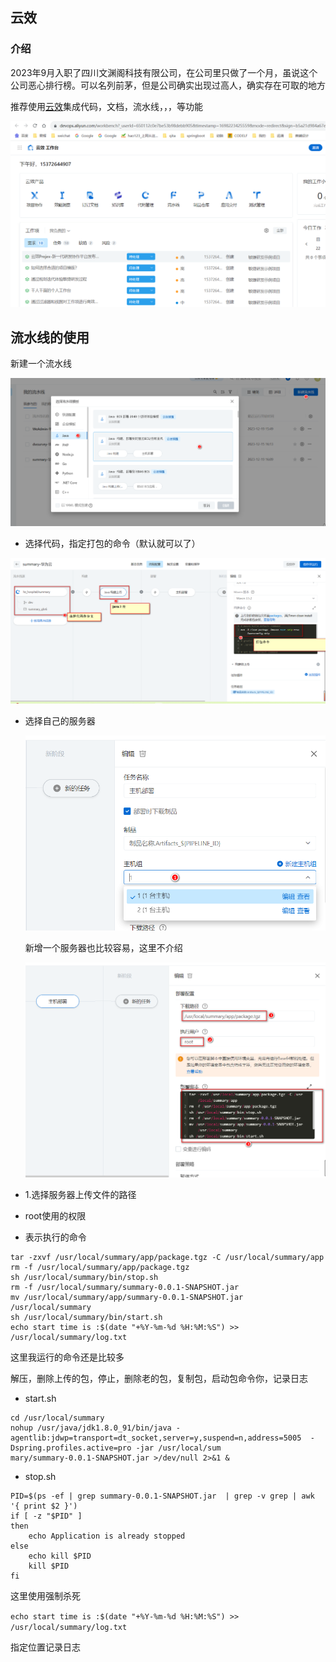
## 云效

### 介绍

2023年9月入职了四川文渊阁科技有限公司，在公司里只做了一个月，虽说这个公司恶心排行榜。可以名列前茅，但是公司确实出现过高人，确实存在可取的地方

推荐使用[云效](https://www.aliyun.com/product/yunxiao?channel=yy_sem_key_yunxiao&utm_content=se_1009966124)集成代码，文档，流水线，，，等功能



![image-20231025164401638](img/image-20231025164401638.png)



## 流水线的使用

新建一个流水线

![image-20231219162333572](img/image-20231219162333572.png)

- 选择代码，指定打包的命令（默认就可以了）

![image-20231219162243355](img/image-20231219162243355.png)

- 选择自己的服务器

  ![image-20231219162518545](img/image-20231219162518545.png)

  新增一个服务器也比较容易，这里不介绍

  ![image-20231219162553057](img/image-20231219162553057.png)

- 1.选择服务器上传文件的路径
- root使用的权限
- 表示执行的命令

```shell
tar -zxvf /usr/local/summary/app/package.tgz -C /usr/local/summary/app
rm -f /usr/local/summary/app/package.tgz
sh /usr/local/summary/bin/stop.sh
rm -f /usr/local/summary/summary-0.0.1-SNAPSHOT.jar
mv /usr/local/summary/app/summary-0.0.1-SNAPSHOT.jar /usr/local/summary
sh /usr/local/summary/bin/start.sh
echo start time is :$(date "+%Y-%m-%d %H:%M:%S") >> /usr/local/summary/log.txt
```

这里我运行的命令还是比较多

解压，删除上传的包，停止，删除老的包，复制包，启动包命令你，记录日志

- start.sh

```shell
cd /usr/local/summary
nohup /usr/java/jdk1.8.0_91/bin/java -agentlib:jdwp=transport=dt_socket,server=y,suspend=n,address=5005  -Dspring.profiles.active=pro -jar /usr/local/sum
mary/summary-0.0.1-SNAPSHOT.jar >/dev/null 2>&1 &
```

- stop.sh

```shell
PID=$(ps -ef | grep summary-0.0.1-SNAPSHOT.jar  | grep -v grep | awk '{ print $2 }')
if [ -z "$PID" ]
then
    echo Application is already stopped
else
    echo kill $PID
    kill $PID
fi
```

这里使用强制杀死

`echo start time is :$(date "+%Y-%m-%d %H:%M:%S") >> /usr/local/summary/log.txt`

指定位置记录日志